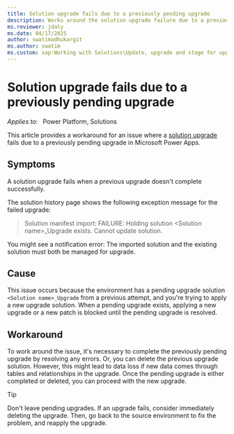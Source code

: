 ```yaml
---
title: Solution upgrade fails due to a previously pending upgrade
description: Works around the solution upgrade failure due to a previously pending upgrade in Power Apps.
ms.reviewer: jdaly
ms.date: 04/17/2025
author: swatimadhukargit
ms.author: swatim
ms.custom: sap:Working with Solutions\Update, upgrade and stage for upgrade of solutions
---
```

# Solution upgrade fails due to a previously pending upgrade

_Applies to:_ &nbsp; Power Platform, Solutions

This article provides a workaround for an issue where a [solution upgrade](/power-apps/maker/data-platform/update-solutions) fails due to a previously pending upgrade in Microsoft Power Apps.

## Symptoms

A solution upgrade fails when a previous upgrade doesn't complete successfully.

The solution history page shows the following exception message for the failed upgrade:

> Solution manifest import: FAILURE: Holding solution \<Solution name\>_Upgrade exists. Cannot update solution.

You might see a notification error: The imported solution and the existing solution must both be managed for upgrade.

## Cause

This issue occurs because the environment has a pending upgrade solution `<Solution name>_Upgrade` from a previous attempt, and you're trying to apply a new upgrade solution. When a pending upgrade exists, applying a new upgrade or a new patch is blocked until the pending upgrade is resolved.

## Workaround

To work around the issue, it's necessary to complete the previously pending upgrade by resolving any errors. Or, you can delete the previous upgrade solution. However, this might lead to data loss if new data comes through tables and relationships in the upgrade. Once the pending upgrade is either completed or deleted, you can proceed with the new upgrade.

> [!TIP]
> Don't leave pending upgrades.
> If an upgrade fails, consider immediately deleting the upgrade. Then, go back to the source environment to fix the problem, and reapply the upgrade.

